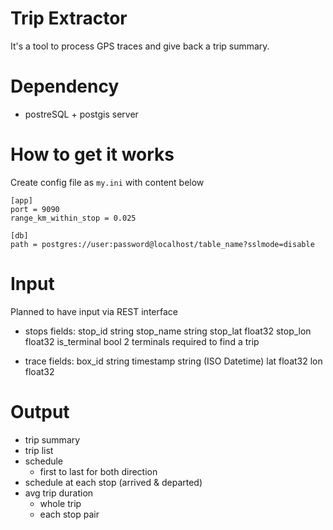 # Trip Extractor

It's a tool to process GPS traces and give back a trip summary.

# Dependency

* postreSQL + postgis server

# How to get it works

Create config file as `my.ini` with content below


    [app]
    port = 9090
    range_km_within_stop = 0.025

    [db]
    path = postgres://user:password@localhost/table_name?sslmode=disable


# Input

Planned to have input via REST interface

* stops
    fields:
        stop_id     string
        stop_name   string
        stop_lat    float32
        stop_lon    float32
        is_terminal bool
    2 terminals required to find a trip

* trace
    fields:
        box_id      string
        timestamp   string (ISO Datetime)
        lat         float32
        lon         float32


# Output

* trip summary
* trip list
* schedule
    * first to last for both direction
* schedule at each stop (arrived & departed)
* avg trip duration
    * whole trip
    * each stop pair
